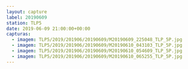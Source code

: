 ```yaml
---
layout: capture
label: 20190609
station: TLP5
date: 2019-06-09 21:00:00+00:00
capturas:
  - imagem: TLP5/2019/201906/20190609/M20190609_225048_TLP_5P.jpg
  - imagem: TLP5/2019/201906/20190609/M20190610_043103_TLP_5P.jpg
  - imagem: TLP5/2019/201906/20190609/M20190610_054609_TLP_5P.jpg
  - imagem: TLP5/2019/201906/20190609/M20190610_065255_TLP_5P.jpg
---
```

